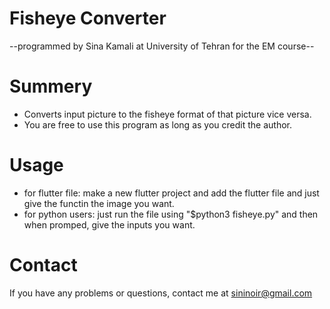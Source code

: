 # Fisheye Converter

--programmed by Sina Kamali at University of Tehran for the EM course--

# Summery #

* Converts input picture to the fisheye format of that picture vice versa.
* You are free to use this program as long as you credit the author.

# Usage #

* for flutter file: make a new flutter project and add the flutter file and just give the functin the image you want.
* for python users: just run the file using "$python3 fisheye.py" and then when promped, give the inputs you want.

# Contact #

If you have any problems or questions, contact me at sininoir@gmail.com
